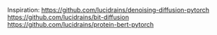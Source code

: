 Inspiration:
https://github.com/lucidrains/denoising-diffusion-pytorch
https://github.com/lucidrains/bit-diffusion
https://github.com/lucidrains/protein-bert-pytorch
